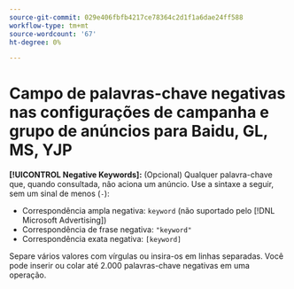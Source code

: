 ```yaml
---
source-git-commit: 029e406fbfb4217ce78364c2d1f1a6dae24ff588
workflow-type: tm+mt
source-wordcount: '67'
ht-degree: 0%

---
```

# Campo de palavras-chave negativas nas configurações de campanha e grupo de anúncios para Baidu, GL, MS, YJP

**[!UICONTROL Negative Keywords]:** (Opcional) Qualquer palavra-chave que, quando consultada, não aciona um anúncio. Use a sintaxe a seguir, sem um sinal de menos (`-`):

* Correspondência ampla negativa: `keyword` (não suportado pelo [!DNL Microsoft Advertising])
* Correspondência de frase negativa: `"keyword"`
* Correspondência exata negativa: `[keyword]`

Separe vários valores com vírgulas ou insira-os em linhas separadas. Você pode inserir ou colar até 2.000 palavras-chave negativas em uma operação.
